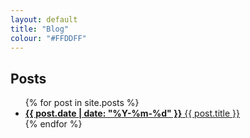 ```yaml
---
layout: default
title: "Blog"
colour: "#FFDDFF"
---
```


## Posts

<style>
li::marker {
color: var(--marker, currentColor);
}
</style>
<ul>
  {% for post in site.posts %}
    <li style="--marker: {{ post.colour }}">
      <a href="{{ site.baseurl }}{{ post.url }}"><strong>{{ post.date | date: "%Y-%m-%d" }}</strong>&#9;{{ post.title }}</a>
    </li>
  {% endfor %}
</ul>